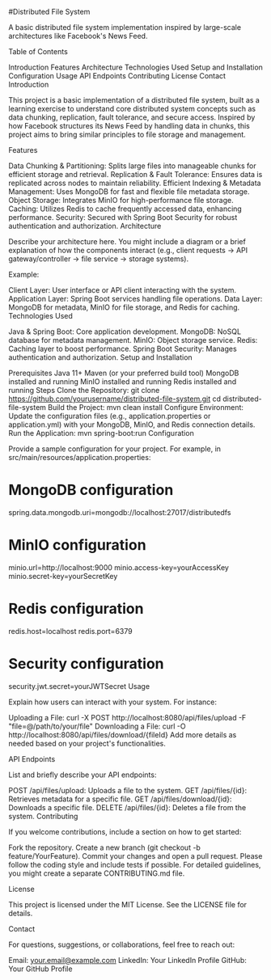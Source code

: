 #Distributed File System

A basic distributed file system implementation inspired by large-scale architectures like Facebook's News Feed.

Table of Contents

Introduction
Features
Architecture
Technologies Used
Setup and Installation
Configuration
Usage
API Endpoints
Contributing
License
Contact
Introduction

This project is a basic implementation of a distributed file system, built as a learning exercise to understand core distributed system concepts such as data chunking, replication, fault tolerance, and secure access. Inspired by how Facebook structures its News Feed by handling data in chunks, this project aims to bring similar principles to file storage and management.

Features

Data Chunking & Partitioning: Splits large files into manageable chunks for efficient storage and retrieval.
Replication & Fault Tolerance: Ensures data is replicated across nodes to maintain reliability.
Efficient Indexing & Metadata Management: Uses MongoDB for fast and flexible file metadata storage.
Object Storage: Integrates MinIO for high-performance file storage.
Caching: Utilizes Redis to cache frequently accessed data, enhancing performance.
Security: Secured with Spring Boot Security for robust authentication and authorization.
Architecture

Describe your architecture here. You might include a diagram or a brief explanation of how the components interact (e.g., client requests → API gateway/controller → file service → storage systems).

Example:

Client Layer: User interface or API client interacting with the system.
Application Layer: Spring Boot services handling file operations.
Data Layer: MongoDB for metadata, MinIO for file storage, and Redis for caching.
Technologies Used

Java & Spring Boot: Core application development.
MongoDB: NoSQL database for metadata management.
MinIO: Object storage service.
Redis: Caching layer to boost performance.
Spring Boot Security: Manages authentication and authorization.
Setup and Installation

Prerequisites
Java 11+
Maven (or your preferred build tool)
MongoDB installed and running
MinIO installed and running
Redis installed and running
Steps
Clone the Repository:
git clone https://github.com/yourusername/distributed-file-system.git
cd distributed-file-system
Build the Project:
mvn clean install
Configure Environment:
Update the configuration files (e.g., application.properties or application.yml) with your MongoDB, MinIO, and Redis connection details.
Run the Application:
mvn spring-boot:run
Configuration

Provide a sample configuration for your project. For example, in src/main/resources/application.properties:

# MongoDB configuration
spring.data.mongodb.uri=mongodb://localhost:27017/distributedfs

# MinIO configuration
minio.url=http://localhost:9000
minio.access-key=yourAccessKey
minio.secret-key=yourSecretKey

# Redis configuration
redis.host=localhost
redis.port=6379

# Security configuration
security.jwt.secret=yourJWTSecret
Usage

Explain how users can interact with your system. For instance:

Uploading a File:
curl -X POST http://localhost:8080/api/files/upload -F "file=@/path/to/your/file"
Downloading a File:
curl -O http://localhost:8080/api/files/download/{fileId}
Add more details as needed based on your project's functionalities.

API Endpoints

List and briefly describe your API endpoints:

POST /api/files/upload: Uploads a file to the system.
GET /api/files/{id}: Retrieves metadata for a specific file.
GET /api/files/download/{id}: Downloads a specific file.
DELETE /api/files/{id}: Deletes a file from the system.
Contributing

If you welcome contributions, include a section on how to get started:

Fork the repository.
Create a new branch (git checkout -b feature/YourFeature).
Commit your changes and open a pull request.
Please follow the coding style and include tests if possible.
For detailed guidelines, you might create a separate CONTRIBUTING.md file.

License

This project is licensed under the MIT License. See the LICENSE file for details.

Contact

For questions, suggestions, or collaborations, feel free to reach out:

Email: your.email@example.com
LinkedIn: Your LinkedIn Profile
GitHub: Your GitHub Profile
